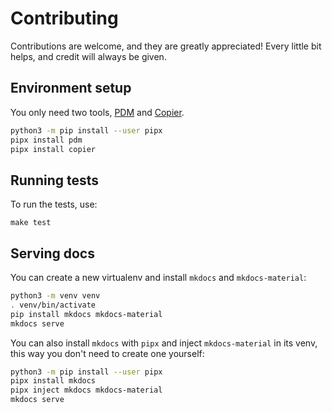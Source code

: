 # Contributing

Contributions are welcome, and they are greatly appreciated!
Every little bit helps, and credit will always be given.

## Environment setup

You only need two tools, [PDM](https://github.com/pdm-project/pdm)
and [Copier](https://github.com/copier-org/copier).

```bash
python3 -m pip install --user pipx
pipx install pdm
pipx install copier
```

## Running tests

To run the tests, use:

```
make test
```

## Serving docs

You can create a new virtualenv
and install `mkdocs` and `mkdocs-material`:

```bash
python3 -m venv venv
. venv/bin/activate
pip install mkdocs mkdocs-material
mkdocs serve
```

You can also install `mkdocs` with `pipx` and
inject `mkdocs-material` in its venv,
this way you don't need to create one yourself:

```bash
python3 -m pip install --user pipx
pipx install mkdocs
pipx inject mkdocs mkdocs-material
mkdocs serve
```